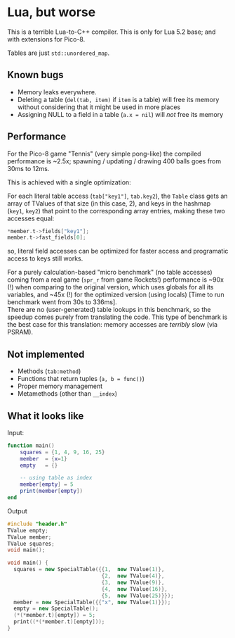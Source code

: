 # Lua, but worse

This is a terrible Lua-to-C++ compiler. This is only for Lua 5.2 base; and with extensions for Pico-8.

Tables are just `std::unordered_map`.

## Known bugs

* Memory leaks everywhere.
* Deleting a table (`del(tab, item)` if `item` is a table) will free its memory without considering that it might be used in more places
* Assigning NULL to a field in a table (`a.x = nil`) will _not_ free its memory

## Performance

For the Pico-8 game "Tennis" (very simple pong-like) the compiled performance is ~2.5x; spawning / updating / drawing 400 balls goes from 30ms to 12ms.

This is achieved with a single optimization:

For each literal table access (`tab["key1"]`, `tab.key2`), the `Table` class gets an array of TValues of that size (in this case, 2), and keys in the hashmap (`key1`, `key2`) that point to the corresponding array entries, making these two accesses equal:

```cpp
*member.t->fields["key1"];
member.t->fast_fields[0];
```

so, literal field accesses can be optimized for faster access and programatic access to keys still works.

For a purely calculation-based "micro benchmark" (no table accesses) coming from a real game (`spr_r` from game Rockets!) performance is ~90x (!) when comparing to the original version, which uses globals for all its variables, and ~45x (!) for the optimized version (using locals) [Time to run benchmark went from 30s to 336ms].  
There are no (user-generated) table lookups in this benchmark, so the speedup comes purely from translating the code. This type of benchmark is the best case for this translation: memory accesses are _terribly_ slow (via PSRAM).

## Not implemented

* Methods (`tab:method`)
* Functions that return tuples (`a, b = func()`)
* Proper memory management
* Metamethods (other than `__index`)

## What it looks like

Input:

```lua
function main()
	squares = {1, 4, 9, 16, 25}
	member  = {x=1}
	empty   = {}

	-- using table as index
	member[empty] = 5
	print(member[empty])
end
```

Output

```cpp
#include "header.h"
TValue empty;
TValue member;
TValue squares;
void main();

void main() {
  squares = new SpecialTable({{1,  new TValue(1)},
                              {2,  new TValue(4)},
                              {3,  new TValue(9)},
                              {4,  new TValue(16)},
                              {5,  new TValue(25)}});
  member = new SpecialTable({{"x", new TValue(1)}});
  empty = new SpecialTable();
  (*(*member.t)[empty]) = 5;
  print((*(*member.t)[empty]));
}
```
